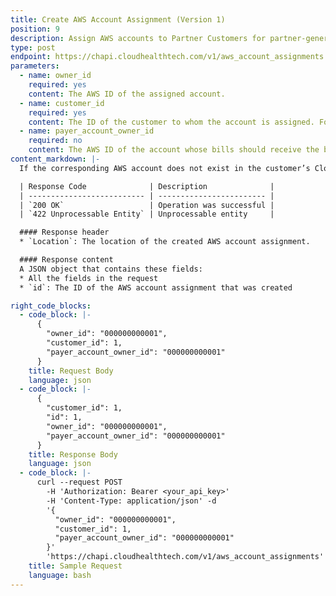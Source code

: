 ```yaml
---
title: Create AWS Account Assignment (Version 1)
position: 9
description: Assign AWS accounts to Partner Customers for partner-generated billing purposes.
type: post
endpoint: https://chapi.cloudhealthtech.com/v1/aws_account_assignments
parameters:
  - name: owner_id
    required: yes
    content: The AWS ID of the assigned account.
  - name: customer_id
    required: yes
    content: The ID of the customer to whom the account is assigned. For information on how to get this ID, see [Create Partner Customer](#partner_create-partner-customer).
  - name: payer_account_owner_id
    required: no
    content: The AWS ID of the account whose bills should receive the billing line items for the assigned account.
content_markdown: |-
  If the corresponding AWS account does not exist in the customer’s CloudHealth account, it is created.

  | Response Code              | Description              |
  | -------------------------- | ------------------------ |
  | `200 OK`                   | Operation was successful |
  | `422 Unprocessable Entity` | Unprocessable entity     |

  #### Response header
  * `Location`: The location of the created AWS account assignment.

  #### Response content
  A JSON object that contains these fields:
  * All the fields in the request
  * `id`: The ID of the AWS account assignment that was created

right_code_blocks:
  - code_block: |-
      {
        "owner_id": "000000000001",
        "customer_id": 1,
        "payer_account_owner_id": "000000000001"
      }
    title: Request Body
    language: json
  - code_block: |-
      {
        "customer_id": 1,
        "id": 1,
        "owner_id": "000000000001",
        "payer_account_owner_id": "000000000001"
      }
    title: Response Body
    language: json
  - code_block: |-
      curl --request POST
        -H 'Authorization: Bearer <your_api_key>'
        -H 'Content-Type: application/json' -d
        '{
          "owner_id": "000000000001",
          "customer_id": 1,
          "payer_account_owner_id": "000000000001"
        }'
        'https://chapi.cloudhealthtech.com/v1/aws_account_assignments'
    title: Sample Request
    language: bash
---
```


